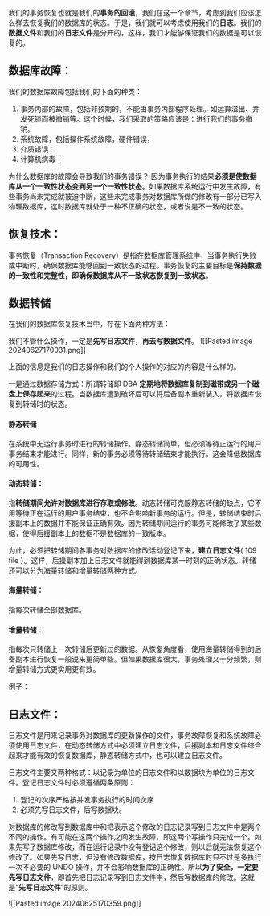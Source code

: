 我们的事务恢复也就是我们的**事务的回滚**，我们在这一个章节，考虑到我们应该怎么样去恢复我们的数据库的状态。于是，我们就可以考虑使用我们的**日志**。我们的**数据文件**和我们的**日志文件**是分开的，这样，我们才能够保证我们的数据是可以恢复的。

## 数据库故障：
我们的数据库故障包括我们的下面的种类：
1. 事务内部的故障，包括非预期的，不能由事务内部程序处理。如运算溢出、并发死锁而被撤销等。这个时候，我们采取的策略应该是：进行我们的事务撤销。
2. 系统故障，包括操作系统故障，硬件错误，
3. 介质错误：
4. 计算机病毒：

为什么数据库的故障会导致我们的事务错误？
因为事务执行的结果**必须是使数据库从一个一致性状态变到另一个一致性状态**。如果数据库系统运行中发生故障，有些事务尚未完成就被迫中断，这些未完成事务对数据库所做的修改有一部分已写入物理数据库，这时数据库就处于一种不正确的状态，或者说是不一致的状态。

## 恢复技术：
事务恢复（Transaction Recovery）是指在数据库管理系统中，当事务执行失败或中断时，确保数据库能够回到一致状态的过程。事务恢复的主要目标是**保持数据的一致性和完整性，即确保数据库从不一致状态恢复到一致状态**。

## 数据转储
在我们的数据库恢复技术当中，存在下面两种方法：

我们不管什么操作，一定是**先写日志文件**，**再去写数据文件**。
![[Pasted image 20240627170031.png]]

上面的信息是我们的日志操作和我们的个人操作的对应的内容是什么样的。

一是通过数据存储方式：所谓转储即 DBA **定期地将数据库复制到磁带或另一个磁盘上保存起来**的过程。当数据库遭到破坏后可以将后备副本重新装入，将数据库恢复到转储时的状态。
#### 静态转储
在系统中无运行事务时进行的转储操作。静态转储简单，但必须等待正运行的用户事务结束才能进行。同样，新的事务必须等待转储结束才能执行。这会降低数据库的可用性。

#### 动态转储：
指**转储期间允许对数据库进行存取或修改**。动态转储可克服静态转储的缺点，它不用等待正在运行的用户事务结束，也不会影响新事务的运行。但是，转储结束时后援副本上的数据并不能保证正确有效。因为转储期间运行的事务可能修改了某些数据，使得后援副本上的数据不是数据库的一致版本。

为此，必须把转储期间各事务对数据库的修改活动登记下来，**建立日志文件**( 109 file ）。这样，后援副本加上日志文件就能得到数据库某一时刻的正确状态。转储还可以分为海量转储和增量转储两种方式。

#### 海量转储：
指每次转储全部数据库。

#### 增量转储：
指每次只转储上一次转储后更新过的数据。从恢复角度看，使用海量转储得到的后备副本进行恢复一般说来更简单些。但如果数据库很大，事务处理又十分频繁，则增量转储方式更实用更有效。

例子：

## 日志文件：
日志文件是用来记录事务对数据库的更新操作的文件，事务故障恢复和系统故障必须使用日志文件，在动态转储方式中必须建立日志文件，后援副本和日志文件综合起来才能有效的恢复数据库，静态转储方式中，也可以建立日志文件。

日志文件主要又两种格式：以记录为单位的日志文件和以数据块为单位的日志文件。登记日志文件时必须遵循两条原则：

1. 登记的次序严格按并发事务执行的时间次序
2. 必须先写日志文件，后写数据块。

对数据库的修改写到数据库中和把表示这个修改的日志记录写到日志文件中是两个不同的操作。有可能在这两个操作之间发生故障，即这两个写操作只完成一个。如果先写了数据库修改，而在运行记录中没有登记这个修改，则以后就无法恢复这个修改了。如果先写日志，但没有修改数据库，按日志恢复数据库时只不过是多执行一次不必要的 UNDO 操作，并不会影响数据库的正确性。所以**为了安全，一定要先写日志文件**，即首先把日志记录写到日志文件中，然后写数据库的修改。这就是“**先写日志文件**”的原则。

![[Pasted image 20240625170359.png]]

